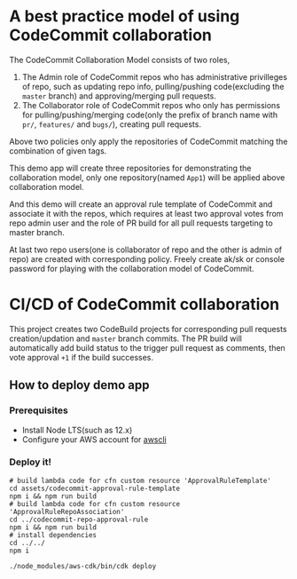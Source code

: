 # A best practice model of using CodeCommit collaboration

The CodeCommit Collaboration Model consists of two roles,

1. The Admin role of CodeCommit repos who has administrative privilleges of repo, such as updating repo info, pulling/pushing code(excluding the `master` branch) and approving/merging pull requests.
2. The Collaborator role of CodeCommit repos who only has permissions for pulling/pushing/merging code(only the prefix of branch name with `pr/`, `features/` and `bugs/`), creating pull requests.

Above two policies only apply the repositories of CodeCommit matching the combination of given tags.

This demo app will create three repositories for demonstrating the collaboration model, only one repository(named `App1`) will be applied above collaboration model.

And this demo will create an approval rule template of CodeCommit and associate it with the repos, which requires at least two approval votes from repo admin user and the role of PR build for all pull requests targeting to master branch.

At last two repo users(one is collaborator of repo and the other is admin of repo) are created with corresponding policy. Freely create ak/sk or console password for playing with the collaboration model of CodeCommit.

# CI/CD of CodeCommit collaboration

This project creates two CodeBuild projects for corresponding pull requests creation/updation and `master` branch commits. The PR build will automatically add build status to the trigger pull request as comments, then vote approval `+1` if the build successes.

## How to deploy demo app

### Prerequisites

- Install Node LTS(such as 12.x)
- Configure your AWS account for [awscli](https://docs.aws.amazon.com/polly/latest/dg/setup-aws-cli.html)
  
### Deploy it!
```shell
# build lambda code for cfn custom resource 'ApprovalRuleTemplate'
cd assets/codecommit-approval-rule-template
npm i && npm run build
# build lambda code for cfn custom resource 'ApprovalRuleRepoAssociation'
cd ../codecommit-repo-approval-rule
npm i && npm run build
# install dependencies
cd ../../
npm i

./node_modules/aws-cdk/bin/cdk deploy 
```